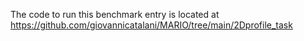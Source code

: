 The code to run this benchmark entry is located at https://github.com/giovannicatalani/MARIO/tree/main/2Dprofile_task